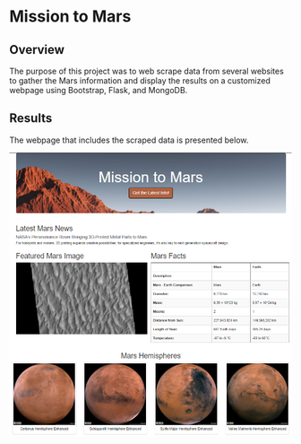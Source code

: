 # Mission to Mars

## Overview
The purpose of this project was to web scrape data from several websites to gather the Mars information and display the results on a customized webpage using Bootstrap, Flask, and MongoDB.<br/>

## Results
The webpage that includes the scraped data is presented below. </br>

<p align="center">
  <img src="https://github.com/stephen-tan/mission-to-mars/blob/main/static/desktop_page.png" alt="Webpage"/>
</p>
